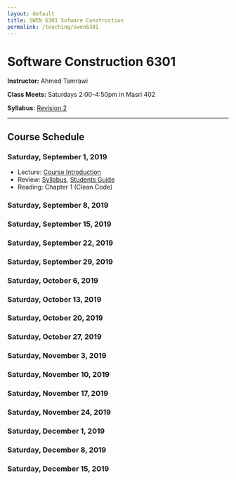 ```yaml
---
layout: default
title: SWEN 6301 Sofware Construction
permalink: /teaching/swen6301
---
```


# Software Construction 6301

**Instructor:** Ahmed Tamrawi

**Class Meets:** Saturdays 2:00-4:50pm in Masri 402

**Syllabus:** [Revision 2](/teaching/swen6301-fall18/SWEN6301-syllabus-fall2018.pdf)

---

## Course Schedule

### Saturday, September 1, 2019
- Lecture: [Course Introduction](/teaching/swen6301-fall18/SWEN6301_Lecture_01.pdf)
- Review: [Syllabus](/teaching/swen6301-fall18/SWEN6301-syllabus-fall2018.pdf), [Students Guide](/teaching/swen6301-fall18/students-guide.pdf)
- Reading: Chapter 1 (Clean Code)

### Saturday, September 8, 2019
<!---- Lecture: [Course Introduction](/teaching/swen6301-fall18/SWEN6301_Lecture_02.pdf)
- Reading: Chapters 1, 2, 3, and 4 (Code Complete)
-->
### Saturday, September 15, 2019
<!---- Lecture: [Course Introduction](/teaching/swen6301-fall18/SWEN6301_Lecture_03.pdf)
- Reading: Chapter 5 and 6 (Code Complete)
-->

### Saturday, September 22, 2019
<!---- Lecture: [Course Introduction](/teaching/swen6301-fall18/SWEN6301_Lecture_03.pdf)
- Reading: Chapter 7 and 8 (Code Complete)
-->

### Saturday, September 29, 2019
### Saturday, October 6, 2019
### Saturday, October 13, 2019
### Saturday, October 20, 2019
### Saturday, October 27, 2019
### Saturday, November 3, 2019
### Saturday, November 10, 2019
### Saturday, November 17, 2019
### Saturday, November 24, 2019
### Saturday, December 1, 2019
### Saturday, December 8, 2019
### Saturday, December 15, 2019